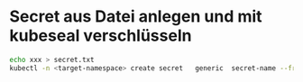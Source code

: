 # Secret aus Datei anlegen und mit kubeseal verschlüsseln

```bash
echo xxx > secret.txt
kubectl -n <target-namespace> create secret   generic  secret-name --from-file=PAT_TOKEN=./secret.txt --dry-run=client -o json 
```
